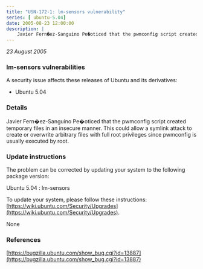 ```yaml
---
title: "USN-172-1: lm-sensors vulnerability"
series: [ ubuntu-5.04]
date: 2005-08-23 12:00:00
description: |
    Javier Fern�ez-Sanguino Pe�oticed that the pwmconfig script created temporary files in an insecure manner. This could allow a symlink attack to create or overwrite arbitrary files with full root privileges since pwmconfig is usually executed by root.
--- 
```

 
 

*23 August 2005*

### lm-sensors vulnerabilities

A security issue affects these releases of Ubuntu and its derivatives:

* Ubuntu 5.04

### Details

Javier Fern�ez-Sanguino Pe�oticed that the pwmconfig script created temporary files in an insecure manner. This could allow a symlink attack to create or overwrite arbitrary files with full root privileges since pwmconfig is usually executed by root.

### Update instructions

The problem can be corrected by updating your system to the following package version:

Ubuntu 5.04
 : lm-sensors 

To update your system, please follow these instructions: [https://wiki.ubuntu.com/Security/Upgrades](https://wiki.ubuntu.com/Security/Upgrades).

None

### References

 
 [https://bugzilla.ubuntu.com/show_bug.cgi?id=13887](https://bugzilla.ubuntu.com/show_bug.cgi?id=13887)
 

